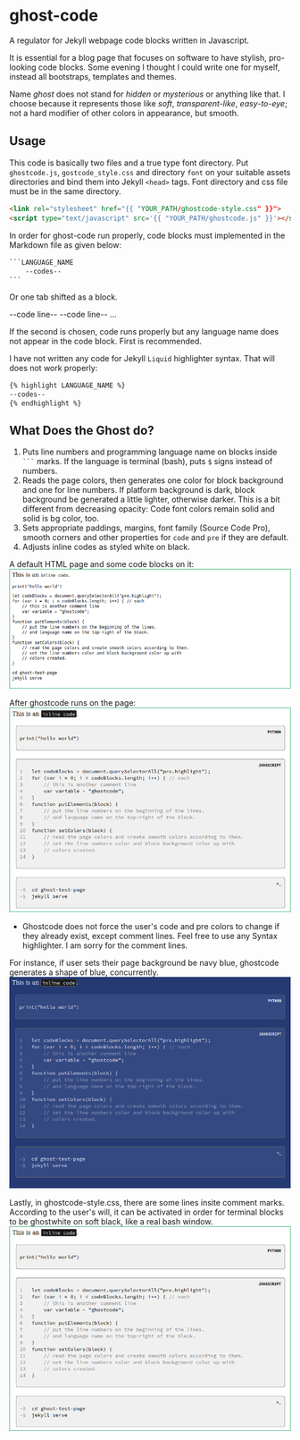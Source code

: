 # ghost-code
A regulator for Jekyll webpage code blocks written in Javascript.

It is essential for a blog page that focuses on software to have stylish, pro-looking code blocks. Some evening I thought I could write one for myself, instead all bootstraps, templates and themes.

Name *ghost* does not stand for *hidden* or *mysterious* or anything like that. I choose because it represents those like *soft*, *transparent-like*, *easy-to-eye*; not a hard modifier of other colors in appearance, but smooth.

## Usage

This code is basically two files and a true type font directory. Put `ghostcode.js`, `gostcode_style.css` and directory `font` on your suitable assets directories and bind them into Jekyll `<head>` tags. Font directory and css file must be in the same directory.

```html
<link rel="stylesheet" href="{{ "YOUR_PATH/ghostcode-style.css" }}">
<script type="text/javascript" src='{{ "YOUR_PATH/ghostcode.js" }}'></script>
```

In order for ghost-code run properly, code blocks must implemented in the Markdown file as given below:

    ```LANGUAGE_NAME
        --codes--
    ```

Or one tab shifted as a block.

<TAB>--code line--
<TAB>--code line--
<TAB>...

If the second is chosen, code runs properly but any language name does not appear in the code block. First is recommended.

I have not written any code for Jekyll `Liquid` highlighter syntax. That will does not work properly:

```
{% highlight LANGUAGE_NAME %}
--codes--
{% endhighlight %}
```

## What Does the Ghost do?

1. Puts line numbers and programming language name on blocks inside ` ``` ` marks. If the language is terminal (bash), puts `$` signs instead of numbers.
2. Reads the page colors, then generates one color for block background and one for line numbers. If platform background is dark, block background be generated a little lighter, otherwise darker. This is a bit different from decreasing opacity: Code font colors remain solid and solid is bg color, too.
3. Sets appropriate paddings, margins, font family (Source Code Pro), smooth corners and other properties for `code` and `pre` if they are default.
4. Adjusts inline codes as styled white on black.

A default HTML page and some code blocks on it:
![](screenshots/image1.png)

After ghostcode runs on the page:
![](screenshots/image2.png)

- Ghostcode does not force the user's code and pre colors to change if they already exist, except comment lines. Feel free to use any Syntax highlighter. I am sorry for the comment lines.

For instance, if user sets their page background be navy blue, ghostcode generates a shape of blue, concurrently.
![](screenshots/image3.png)

Lastly, in ghostcode-style.css, there are some lines insite comment marks. According to the user's will, it can be activated in order for terminal blocks to be ghostwhite on soft black, like a real bash window.
![](screenshots/image2.png)
